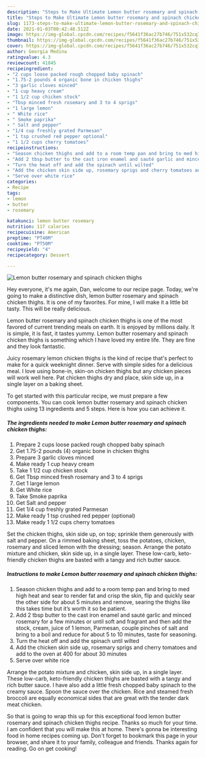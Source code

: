 ```yaml
---
description: "Steps to Make Ultimate Lemon butter rosemary and spinach chicken thighs"
title: "Steps to Make Ultimate Lemon butter rosemary and spinach chicken thighs"
slug: 1173-steps-to-make-ultimate-lemon-butter-rosemary-and-spinach-chicken-thighs
date: 2021-01-03T00:42:48.512Z
image: https://img-global.cpcdn.com/recipes/f5641f36ac27b746/751x532cq70/lemon-butter-rosemary-and-spinach-chicken-thighs-recipe-main-photo.jpg
thumbnail: https://img-global.cpcdn.com/recipes/f5641f36ac27b746/751x532cq70/lemon-butter-rosemary-and-spinach-chicken-thighs-recipe-main-photo.jpg
cover: https://img-global.cpcdn.com/recipes/f5641f36ac27b746/751x532cq70/lemon-butter-rosemary-and-spinach-chicken-thighs-recipe-main-photo.jpg
author: Georgia Medina
ratingvalue: 4.3
reviewcount: 41845
recipeingredient:
- "2 cups loose packed rough chopped baby spinach"
- "1.75-2 pounds 4 organic bone in chicken thighs"
- "3 garlic cloves minced"
- "1 cup heavy cream"
- "1 1/2 cup chicken stock"
- "Tbsp minced fresh rosemary and 3 to 4 sprigs"
- "1 large lemon"
- " White rice"
- " Smoke paprika"
- " Salt and pepper"
- "1/4 cup freshly grated Parmesan"
- "1 tsp crushed red pepper optional"
- "1 1/2 cups cherry tomatoes"
recipeinstructions:
- "Season chicken thighs and add to a room temp pan and bring to med high heat and sear to render fat and crisp the skin, flip and quickly sear the other side for about 5 minutes and remove, searing the thighs like this takes time but it’s worth it so be patient."
- "Add 2 tbsp butter to the cast iron enamel and sauté garlic and minced rosemary for a few minutes or until soft and fragrant and then add the stock, cream, juice of 1 lemon, Parmesan, couple pinches of salt and bring to a boil and reduce for about 5 to 10 minutes, taste for seasoning."
- "Turn the heat off and add the spinach until wilted"
- "Add the chicken skin side up, rosemary sprigs and cherry tomatoes and add to the oven at 400 for about 30 minutes"
- "Serve over white rice"
categories:
- Recipe
tags:
- lemon
- butter
- rosemary

katakunci: lemon butter rosemary 
nutrition: 117 calories
recipecuisine: American
preptime: "PT40M"
cooktime: "PT50M"
recipeyield: "4"
recipecategory: Dessert

---
```



![Lemon butter rosemary and spinach chicken thighs](https://img-global.cpcdn.com/recipes/f5641f36ac27b746/751x532cq70/lemon-butter-rosemary-and-spinach-chicken-thighs-recipe-main-photo.jpg)

Hey everyone, it's me again, Dan, welcome to our recipe page. Today, we're going to make a distinctive dish, lemon butter rosemary and spinach chicken thighs. It is one of my favorites. For mine, I will make it a little bit tasty. This will be really delicious.

Lemon butter rosemary and spinach chicken thighs is one of the most favored of current trending meals on earth. It is enjoyed by millions daily. It is simple, it is fast, it tastes yummy. Lemon butter rosemary and spinach chicken thighs is something which I have loved my entire life. They are fine and they look fantastic.

Juicy rosemary lemon chicken thighs is the kind of recipe that&#39;s perfect to make for a quick weeknight dinner. Serve with simple sides for a delicious meal. I love using bone-in, skin-on chicken thighs but any chicken pieces will work well here. Pat chicken thighs dry and place, skin side up, in a single layer on a baking sheet.


To get started with this particular recipe, we must prepare a few components. You can cook lemon butter rosemary and spinach chicken thighs using 13 ingredients and 5 steps. Here is how you can achieve it.

<!--inarticleads1-->

##### The ingredients needed to make Lemon butter rosemary and spinach chicken thighs:

1. Prepare 2 cups loose packed rough chopped baby spinach
1. Get 1.75-2 pounds (4) organic bone in chicken thighs
1. Prepare 3 garlic cloves minced
1. Make ready 1 cup heavy cream
1. Take 1 1/2 cup chicken stock
1. Get Tbsp minced fresh rosemary and 3 to 4 sprigs
1. Get 1 large lemon
1. Get  White rice
1. Take  Smoke paprika
1. Get  Salt and pepper
1. Get 1/4 cup freshly grated Parmesan
1. Make ready 1 tsp crushed red pepper (optional)
1. Make ready 1 1/2 cups cherry tomatoes


Set the chicken thighs, skin side up, on top; sprinkle them generously with salt and pepper. On a rimmed baking sheet, toss the potatoes, chicken, rosemary and sliced lemon with the dressing; season. Arrange the potato mixture and chicken, skin side up, in a single layer. These low-carb, keto-friendly chicken thighs are basted with a tangy and rich butter sauce. 

<!--inarticleads2-->

##### Instructions to make Lemon butter rosemary and spinach chicken thighs:

1. Season chicken thighs and add to a room temp pan and bring to med high heat and sear to render fat and crisp the skin, flip and quickly sear the other side for about 5 minutes and remove, searing the thighs like this takes time but it’s worth it so be patient.
1. Add 2 tbsp butter to the cast iron enamel and sauté garlic and minced rosemary for a few minutes or until soft and fragrant and then add the stock, cream, juice of 1 lemon, Parmesan, couple pinches of salt and bring to a boil and reduce for about 5 to 10 minutes, taste for seasoning.
1. Turn the heat off and add the spinach until wilted
1. Add the chicken skin side up, rosemary sprigs and cherry tomatoes and add to the oven at 400 for about 30 minutes
1. Serve over white rice


Arrange the potato mixture and chicken, skin side up, in a single layer. These low-carb, keto-friendly chicken thighs are basted with a tangy and rich butter sauce. I have also add a little fresh chopped baby spinach to the creamy sauce. Spoon the sauce over the chicken. Rice and steamed fresh broccoli are equally economical sides that are great with the tender dark meat chicken. 

So that is going to wrap this up for this exceptional food lemon butter rosemary and spinach chicken thighs recipe. Thanks so much for your time. I am confident that you will make this at home. There's gonna be interesting food in home recipes coming up. Don't forget to bookmark this page in your browser, and share it to your family, colleague and friends. Thanks again for reading. Go on get cooking!
